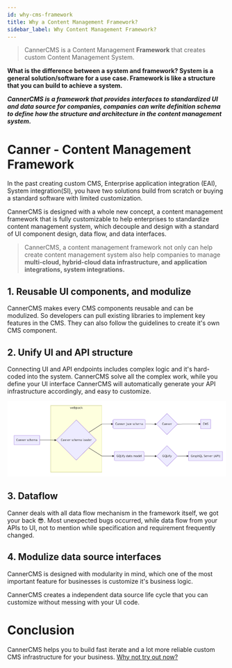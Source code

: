 ```yaml
---
id: why-cms-framework
title: Why a Content Management Framework? 
sidebar_label: Why Content Management Framework?
---
```


> CannerCMS is a Content Management **Framework** that creates custom Content Management System.

**What is the difference between a system and framework? System is a general solution/software for a use case. Framework is like a structure that you can build to achieve a system.**

***CannerCMS is a framework that provides interfaces to standardized UI and data source for companies, companies can write definition schema to define how the structure and architecture in the content management system.***

# Canner - Content Management Framework

In the past creating custom CMS, Enterprise application integration (EAI), System integration(SI), you have two solutions build from scratch or buying a standard software with limited customization.

CannerCMS is designed with a whole new concept, a content management framework that is fully customizable to help enterprises to standardize content management system, which decouple and design with a standard of UI component design, data flow, and data interfaces.

> CannerCMS, a content management framework not only can help create content management system also help companies to manage **multi-cloud,  hybrid-cloud data infrastructure, and application integrations, system integrations.**


## 1. Reusable UI components, and modulize

CannerCMS makes every CMS components reusable and can be modulized. So developers can pull existing libraries to implement key features in the CMS. They can also follow the guidelines to create it's own CMS component.

## 2. Unify UI and API structure

Connecting UI and API endpoints includes complex logic and it's hard-coded into the system. CannerCMS solve all the complex work, while you define your UI interface CannerCMS will automatically generate your API infrastructure accordingly, and easy to customize.

![canner-flow](/docs/assets/canner-flow.png)

## 3. Dataflow

Canner deals with all data flow mechanism in the framework itself, we got your back 😎.  Most unexpected bugs occurred, while data flow from your APIs to UI, not to mention while specification and requirement frequently changed.


## 4. Modulize data source interfaces

CannerCMS is designed with modularity in mind, which one of the most important feature for businesses is customize it's business logic.

CannerCMS creates a independent data source life cycle that you can customize without messing with your UI code.

# Conclusion

CannerCMS helps you to build fast iterate and a lot more reliable custom CMS infrastructure for your business. [Why not try out now?](https://www.canner.io/forms/new_user)
